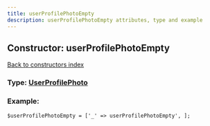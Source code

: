 ```yaml
---
title: userProfilePhotoEmpty
description: userProfilePhotoEmpty attributes, type and example
---
```

## Constructor: userProfilePhotoEmpty  
[Back to constructors index](index.md)






### Type: [UserProfilePhoto](../types/UserProfilePhoto.md)


### Example:

```
$userProfilePhotoEmpty = ['_' => userProfilePhotoEmpty', ];
```